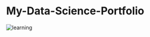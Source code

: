 # My-Data-Science-Portfolio
![learning](https://user-images.githubusercontent.com/40051540/89694858-9f46b180-d8d7-11ea-8726-08db6bca0487.jpg)

